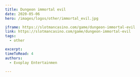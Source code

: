 ```yaml
---
title: Dungeon immortal evil
date: 2020-05-06
hero: /images/logos/other/immortal_evil.jpg

iframe: https://slotmancasino.com/game/dungeon-immortal-evil
link: https://slotmancasino.com/game/dungeon-immortal-evil
tags: 
  - other

excerpt: 
timeToRead: 4
authors:
  - Evoplay Entertainmen

---
```

